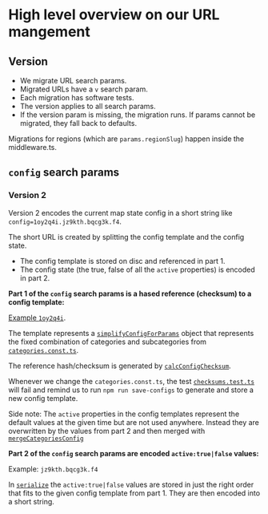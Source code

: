 # High level overview on our URL mangement

## Version

- We migrate URL search params.
- Migrated URLs have a `v` search param.
- Each migration has software tests.
- The version applies to all search params.
- If the version param is missing, the migration runs. If params cannot be migrated, they fall back to defaults.

Migrations for regions (which are `params.regionSlug`) happen inside the middleware.ts.

## `config` search params

### Version 2

Version 2 encodes the current map state config in a short string like `config=1oy2q4i.jz9kth.bqcg3k.f4`.

The short URL is created by splitting the config template and the config state.

- The config template is stored on disc and referenced in part 1.
- The config state (the true, false of all the `active` properties) is encoded in part 2.

**Part 1 of the `config` search params is a hased reference (checksum) to a config template:**

[Example `1oy2q4i`](./v2/configs/_1oy2q4i.ts).

The template represents a [`simplifyConfigForParams`](./v1/configCustomStringify.ts) object that represents the fixed combination of categories and subcategories from [`categories.const.ts`](/src/app/regionen/[regionSlug]/_mapData/mapDataCategories/categories.const.ts).

The reference hash/checksum is generated by [`calcConfigChecksum`](./v2/lib.ts).

Whenever we change the `categories.const.ts`, the test [`checksums.test.ts`](./v2/tests/checksums.test.ts) will fail and remind us to run `npm run save-configs` to generate and store a new config template.

Side note: The `active` properties in the config templates represent the default values at the given time but are not used anywhere. Instead they are overwritten by the values from part 2 and then merged with [`mergeCategoriesConfig`](./v1/mergeCategoriesConfig.ts)

**Part 2 of the `config` search params are encoded `active:true|false` values:**

Example: `jz9kth.bqcg3k.f4`

In [`serialize`](./v2/serialize.ts) the `active:true|false` values are stored in just the right order that fits to the given config template from part 1. They are then encoded into a short string.

